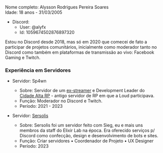 Nome completo: Alysson Rodrigues Pereira Soares
<br>Idade: 18 anos - 31/03/2005
- Discord:
  - User: @alyfx
  - Id: 1059674502876897320

Estou no Discord desde 2018, mas só em 2020 que comecei de fato a participar de projetos comunitários, inicialmente como moderador tanto no Discord como também em plataformas de transmissão ao vivo: Facebook Gaming e Twitch.

### Experiência em Servidores
- Servidor: Sp4wn
  - Sobre: Servidor de um [ex-streamer](https://tiktok.com/@thsp4wn) e Development Leader do [Cidade Alta RP](https://cidadealtarp.com) - antigo servidor de RP em que a Loud participava.
  - Função: Moderador no Discord e Twitch.
  - Período: 2021 - 2023

- Servidor: [Sersolis](https://sersolis.netlify.app)
  - Sobre: Sersolis foi um servidor feito com Sieg, eu e mais uns membros da staff do Elixir Lab na época. Era oferecido serviços p/ Discord como confecção, design e desenvolvimento de bots e sites.
  - Função: Criar servidores • Coordenador de Projeto • UX Designer
  - Período: 2023

